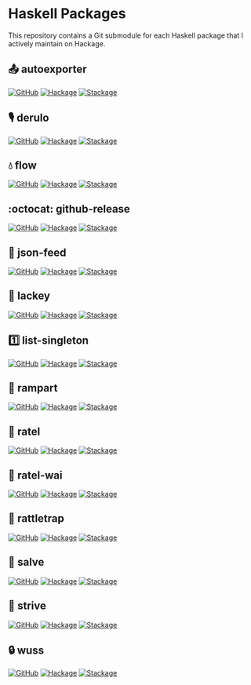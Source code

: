 # Haskell Packages

This repository contains a Git submodule for each Haskell package that
I actively maintain on Hackage.

## :outbox_tray: autoexporter

[![GitHub](https://img.shields.io/github/issues/tfausak/autoexporter)](https://github.com/tfausak/autoexporter)
[![Hackage](https://img.shields.io/hackage/v/autoexporter)](https://hackage.haskell.org/package/autoexporter)
[![Stackage](https://www.stackage.org/package/autoexporter/badge/nightly?label=stackage)](https://www.stackage.org/package/autoexporter)

## :studio_microphone: derulo

[![GitHub](https://img.shields.io/github/issues/tfausak/derulo)](https://github.com/tfausak/derulo)
[![Hackage](https://img.shields.io/hackage/v/derulo)](https://hackage.haskell.org/package/derulo)
[![Stackage](https://www.stackage.org/package/derulo/badge/nightly?label=stackage)](https://www.stackage.org/package/derulo)

## :droplet: flow

[![GitHub](https://img.shields.io/github/issues/tfausak/flow)](https://github.com/tfausak/flow)
[![Hackage](https://img.shields.io/hackage/v/flow)](https://hackage.haskell.org/package/flow)
[![Stackage](https://www.stackage.org/package/flow/badge/nightly?label=stackage)](https://www.stackage.org/package/flow)

## :octocat: github-release

[![GitHub](https://img.shields.io/github/issues/tfausak/github-release)](https://github.com/tfausak/github-release)
[![Hackage](https://img.shields.io/hackage/v/github-release)](https://hackage.haskell.org/package/github-release)
[![Stackage](https://www.stackage.org/package/github-release/badge/nightly?label=stackage)](https://www.stackage.org/package/github-release)

## :loudspeaker: json-feed

[![GitHub](https://img.shields.io/github/issues/tfausak/json-feed)](https://github.com/tfausak/json-feed)
[![Hackage](https://img.shields.io/hackage/v/json-feed)](https://hackage.haskell.org/package/json-feed)
[![Stackage](https://www.stackage.org/package/json-feed/badge/nightly?label=stackage)](https://www.stackage.org/package/json-feed)

## :gem: lackey

[![GitHub](https://img.shields.io/github/issues/tfausak/lackey)](https://github.com/tfausak/lackey)
[![Hackage](https://img.shields.io/hackage/v/lackey)](https://hackage.haskell.org/package/lackey)
[![Stackage](https://www.stackage.org/package/lackey/badge/nightly?label=stackage)](https://www.stackage.org/package/lackey)

## :one: list-singleton

[![GitHub](https://img.shields.io/github/issues/tfausak/list-singleton)](https://github.com/tfausak/list-singleton)
[![Hackage](https://img.shields.io/hackage/v/list-singleton)](https://hackage.haskell.org/package/list-singleton)
[![Stackage](https://www.stackage.org/package/list-singleton/badge/nightly?label=stackage)](https://www.stackage.org/package/list-singleton)

## :european_castle: rampart

[![GitHub](https://img.shields.io/github/issues/tfausak/rampart)](https://github.com/tfausak/rampart)
[![Hackage](https://img.shields.io/hackage/v/rampart)](https://hackage.haskell.org/package/rampart)
[![Stackage](https://www.stackage.org/package/rampart/badge/nightly?label=stackage)](https://www.stackage.org/package/rampart)

## :honey_pot: ratel

[![GitHub](https://img.shields.io/github/issues/tfausak/ratel)](https://github.com/tfausak/ratel)
[![Hackage](https://img.shields.io/hackage/v/ratel)](https://hackage.haskell.org/package/ratel)
[![Stackage](https://www.stackage.org/package/ratel/badge/nightly?label=stackage)](https://www.stackage.org/package/ratel)

## :honey_pot: ratel-wai

[![GitHub](https://img.shields.io/github/issues/tfausak/ratel-wai)](https://github.com/tfausak/ratel-wai)
[![Hackage](https://img.shields.io/hackage/v/ratel-wai)](https://hackage.haskell.org/package/ratel-wai)
[![Stackage](https://www.stackage.org/package/ratel-wai/badge/nightly?label=stackage)](https://www.stackage.org/package/ratel-wai)

## :car: rattletrap

[![GitHub](https://img.shields.io/github/issues/tfausak/rattletrap)](https://github.com/tfausak/rattletrap)
[![Hackage](https://img.shields.io/hackage/v/rattletrap)](https://hackage.haskell.org/package/rattletrap)
[![Stackage](https://www.stackage.org/package/rattletrap/badge/nightly?label=stackage)](https://www.stackage.org/package/rattletrap)

## :syringe: salve

[![GitHub](https://img.shields.io/github/issues/tfausak/salve)](https://github.com/tfausak/salve)
[![Hackage](https://img.shields.io/hackage/v/salve)](https://hackage.haskell.org/package/salve)
[![Stackage](https://www.stackage.org/package/salve/badge/nightly?label=stackage)](https://www.stackage.org/package/salve)

## :bicyclist: strive

[![GitHub](https://img.shields.io/github/issues/tfausak/strive)](https://github.com/tfausak/strive)
[![Hackage](https://img.shields.io/hackage/v/strive)](https://hackage.haskell.org/package/strive)
[![Stackage](https://www.stackage.org/package/strive/badge/nightly?label=stackage)](https://www.stackage.org/package/strive)

## :lock: wuss

[![GitHub](https://img.shields.io/github/issues/tfausak/wuss)](https://github.com/tfausak/wuss)
[![Hackage](https://img.shields.io/hackage/v/wuss)](https://hackage.haskell.org/package/wuss)
[![Stackage](https://www.stackage.org/package/wuss/badge/nightly?label=stackage)](https://www.stackage.org/package/wuss)
